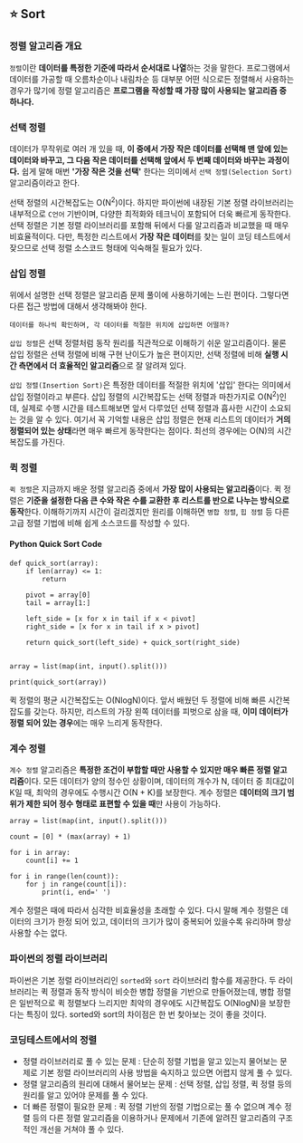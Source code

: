 ## :star: Sort

### 정렬 알고리즘 개요

`정렬`이란 **데이터를 특정한 기준에 따라서 순서대로 나열**하는 것을 말한다. 프로그램에서 데이터를 가공할 때 오름차순이나 내림차순 등 대부분 어떤 식으로든 정렬해서 사용하는 경우가 많기에 정렬 알고리즘은 **프로그램을 작성할 때 가장 많이 사용되는 알고리즘 중 하나다.**

### 선택 정렬

데이터가 무작위로 여러 개 있을 때, **이 중에서 가장 작은 데이터를 선택해 맨 앞에 있는 데이터와 바꾸고, 그 다음 작은 데이터를 선택해 앞에서 두 번째 데이터와 바꾸는 과정이다.** 쉽게 말해 매번 **'가장 작은 것을 선택'** 한다는 의미에서 `선택 정렬(Selection Sort)` 알고리즘이라고 한다.

선택 정렬의 시간복잡도는 O(N<sup>2</sup>)이다. 하지만 파이썬에 내장된 기본 정렬 라이브러리는 내부적으로 `C언어` 기반이며, 다양한 최적화와 테크닉이 포함되어 더욱 빠르게 동작한다. 선택 정렬은 기본 정렬 라이브러리를 포함해 뒤에서 다룰 알고리즘과 비교했을 때 매우 비효율적이다. 다만, 특정한 리스트에서 **가장 작은 데이터**를 찾는 일이 코딩 테스트에서 잦으므로 선택 정렬 소스코드 형태에 익숙해질 필요가 있다. 

### 삽입 정렬

위에서 설명한 선택 정렬은 알고리즘 문제 풀이에 사용하기에는 느린 편이다. 그렇다면 다른 접근 방법에 대해서 생각해봐야 한다.

```
데이터를 하나씩 확인하며, 각 데이터를 적절한 위치에 삽입하면 어떨까?
```

`삽입 정렬`은 선택 정렬처럼 동작 원리를 직관적으로 이해하기 쉬운 알고리즘이다. 물론 삽입 정렬은 선택 정렬에 비해 구현 난이도가 높은 편이지만, 선택 정렬에 비해 **실행 시간 측면에서 더 효율적인 알고리즘**으로 잘 알려져 있다.

`삽입 정렬(Insertion Sort)`은 특정한 데이터를 적절한 위치에 '삽입' 한다는 의미에서 삽입 정렬이라고 부른다. 삽입 정렬의 시간복잡도는 선택 정렬과 마찬가지로 O(N<sup>2</sup>)인데, 실제로 수행 시간을 테스트해보면 앞서 다루었던 선택 정렬과 흡사한 시간이 소요되는 것을 알 수 있다. 여기서 꼭 기억할 내용은 삽입 정렬은 현재 리스트의 데이터가 **거의 정렬되어 있는 상태**라면 매우 빠르게 동작한다는 점이다. 최선의 경우에는 O(N)의 시간 복잡도를 가진다.

### 퀵 정렬

`퀵 정렬`은 지금까지 배운 정렬 알고리즘 중에서 **가장 많이 사용되는 알고리즘**이다. 퀵 정렬은 **기준을 설정한 다음 큰 수와 작은 수를 교환한 후 리스트를 반으로 나누는 방식으로 동작**한다. 이해하기까지 시간이 걸리겠지만 원리를 이해하면 `병합 정렬`, `힙 정렬` 등 다른 고급 정렬 기법에 비해 쉽게 소스코드를 작성할 수 있다.

#### Python Quick Sort Code

```
def quick_sort(array):
    if len(array) <= 1:
        return

    pivot = array[0]
    tail = array[1:]

    left_side = [x for x in tail if x < pivot]
    right_side = [x for x in tail if x > pivot]

    return quick_sort(left_side) + quick_sort(right_side)


array = list(map(int, input().split()))

print(quick_sort(array))
```

퀵 정렬의 평균 시간복잡도는 O(NlogN)이다. 앞서 배웠던 두 정렬에 비해 빠른 시간복잡도를 갖는다. 하지만, 리스트의 가장 왼쪽 데이터를 피벗으로 삼을 때, **이미 데이터가 정렬 되어 있는 경우**에는 매우 느리게 동작한다.

### 계수 정렬

`계수 정렬` 알고리즘은 **특정한 조건이 부합할 때만 사용할 수 있지만 매우 빠른 정렬 알고리즘**이다. 모든 데이터가 양의 정수인 상황이며, 데이터의 개수가 N, 데이터 중 최대값이 K일 때, 최악의 경우에도 수행시간 O(N + K)를 보장한다. 계수 정렬은 **데이터의 크기 범위가 제한 되어 정수 형태로 표편할 수 있을 때**만 사용이 가능하다.

```
array = list(map(int, input().split()))

count = [0] * (max(array) + 1)

for i in array:
    count[i] += 1

for i in range(len(count)):
    for j in range(count[i]):
        print(i, end=' ')
```

계수 정렬은 때에 따라서 심각한 비효율성을 초래할 수 있다. 다시 말해 계수 정렬은 데이터의 크기가 한정 되어 있고, 데이터의 크기가 많이 중복되어 있을수록 유리하며 항상 사용할 수는 없다.

### 파이썬의 정렬 라이브러리

파이썬은 기본 정렬 라이브러리인 `sorted`와 `sort` 라이브러리 함수를 제공한다. 두 라이브러리는 퀵 정렬과 동작 방식이 비슷한 병합 정렬을 기반으로 만들어졌는데, 병합 정렬은 일반적으로 퀵 정렬보다 느리지만 최악의 경우에도 시간복잡도 O(NlogN)을 보장한다는 특징이 있다. sorted와 sort의 차이점은 한 번 찾아보는 것이 좋을 것이다.

### 코딩테스트에서의 정렬

- 정렬 라이브러리로 풀 수 있는 문제 : 단순히 정렬 기법을 알고 있는지 물어보는 문제로 기본 정렬 라이브러리의 사용 방법을 숙지하고 있으면 어렵지 않게 풀 수 있다.
- 정렬 알고리즘의 원리에 대해서 물어보는 문제 : 선택 정렬, 삽입 정렬, 퀵 정렬 등의 원리를 알고 있어야 문제를 풀 수 있다.
- 더 빠른 정렬이 필요한 문제 : 퀵 정렬 기반의 정렬 기법으로는 풀 수 없으며 계수 정렬 등의 다른 정렬 알고리즘을 이용하거나 문제에서 기존에 알려진 알고리즘의 구조적인 개선을 거쳐야 풀 수 있다.

